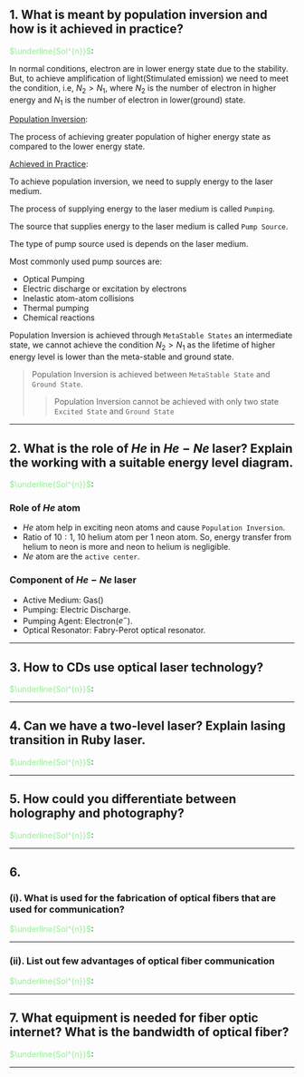 ## 1. What is meant by population inversion and how is it achieved in practice?

<span style="color:lightgreen;">$\underline{Sol^{n}}$</span>:

In normal conditions, electron are in lower energy state due to the stability. But, to achieve amplification of light(Stimulated emission) we need to meet the condition, i.e, $N_{2}>N_{1}$, where $N_{2}$ is the number of electron in higher energy and $N_{1}$ is the number of electron in lower(ground) state.

<u>Population Inversion</u>:

The process of achieving greater population of higher energy state as compared to the lower energy state.

<u>Achieved in Practice</u>:

To achieve population inversion, we need to supply energy to the laser medium.

The process of supplying energy to the  laser medium is called `Pumping`.

The source that supplies energy to the laser medium is called `Pump Source`.

The type of pump source used is depends on the laser medium.

Most commonly used pump sources are:

- Optical Pumping
- Electric discharge or excitation by electrons
- Inelastic atom-atom collisions
- Thermal pumping
- Chemical reactions

Population Inversion is achieved through `MetaStable States` an intermediate state, we cannot achieve the condition $N_{2}>N_{1}$ as the lifetime of higher energy level is lower than the meta-stable and ground state.

> Population Inversion is achieved between `MetaStable State` and `Ground State`.
>> Population Inversion cannot be achieved with only two state `Excited State` and `Ground State`

---

## 2. What is the role of $He$ in $He-Ne$ laser? Explain the working with a suitable energy level diagram.

<span style="color:lightgreen;">$\underline{Sol^{n}}$</span>:

### Role of $He$ atom


- $He$ atom help in exciting neon atoms and cause `Population Inversion`.
- Ratio of $10:1$, 10 helium atom per 1 neon atom. So, energy transfer from helium to neon is more and neon to helium is negligible.
- $Ne$ atom are the `active center`.

### Component of $He-Ne$ laser

- Active Medium: Gas()
- Pumping: Electric Discharge.
- Pumping Agent: Electron($e^{-}$).
- Optical Resonator: Fabry-Perot optical resonator.

---

## 3. How to CDs use optical laser technology?

<span style="color:lightgreen;">$\underline{Sol^{n}}$</span>:

---

## 4. Can we have a two-level laser? Explain lasing transition in Ruby laser.

<span style="color:lightgreen;">$\underline{Sol^{n}}$</span>:

---

## 5. How could you differentiate between holography and photography?

<span style="color:lightgreen;">$\underline{Sol^{n}}$</span>:

---

## 6.
### (i). What is used for the fabrication of optical fibers that are used for communication?
<span style="color:lightgreen;">$\underline{Sol^{n}}$</span>:

---

### (ii). List out few advantages of optical fiber communication

<span style="color:lightgreen;">$\underline{Sol^{n}}$</span>:

---

## 7. What equipment is needed for fiber optic internet? What is the bandwidth of optical fiber?

<span style="color:lightgreen;">$\underline{Sol^{n}}$</span>:

---
